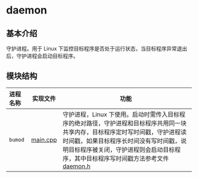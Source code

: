 # daemon

## 基本介绍
守护进程。用于 Linux 下监控目标程序是否处于运行状态，当目标程序异常退出后，守护进程会启动目标程序。

## 模块结构
进程名称 | 实现文件 | 功能
|:--- | --- | ---
| `bumod` | [main.cpp](./bumo/main.cpp) | 守护进程，Linux 下使用。启动时需传入目标程序的绝对路径，守护进程和目标程序共用同一块共享内存，目标程序定时写时间戳，守护进程读时间戳，如果目标程序长时间没有写时间戳，说明目标程序被关闭，守护进程则会启动目标程序，其中目标程序写时间戳方法参考文件[daemon.h](../common/daemon.h)
